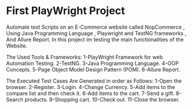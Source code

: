 # First PlayWright Project
Automate test Scripts on an E-Commerce website called NopCommerce ,
Using Java Programming Language , Playwright and TestNG frameworks , And Allure Report.
In this project im testing the main functionalities of the Website.


The Used Tools & Frameworks:
1-PlayWright Framework for web Automation Testing.
2-TestNG.
3-Java Programming Language.
4-OOP Concepts.
5-Page Object Model Design Pattern (POM).
6-Allure Report.

The Executed Test Cases Are Generated in order as Follows:
1-Open the browser.
2-Register.
3-Login.
4-Change Currency.
5-Add items to the compare list and then check it.
6-Add items to the cart.
7-Send a gift.
8-Search products.
9-Shopping cart.
10-Check out.
11-Close the browser.
